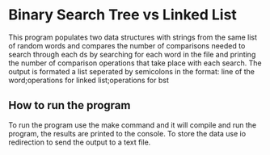 # Binary Search Tree vs Linked List
This program populates two data structures with strings from the same list of random
words and compares the number of comparisons needed to search through each
ds by searching for each word in the file and printing the number of
comparison operations that take place with each search. The output is
formated a list seperated by semicolons in the format:
line of the word;operations for linked list;operations for bst
## How to run the program
To run the program use the make command and it will compile and run the
program, the results are printed to the console. To store the data use io
redirection to send the output to a text file.
